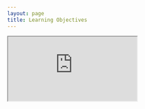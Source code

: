 ```yaml
---
layout: page
title: Learning Objectives
---
```



<iframe src="https://docs.google.com/spreadsheets/d/1c-2JyT2oJy2rQUhkKR6qJsuiCbuNkXvaFxT5RN4aqFo/pubhtml?widget=true&amp;headers=false"></iframe>